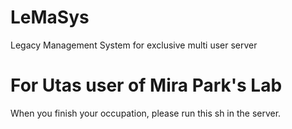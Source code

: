 # LeMaSys
Legacy Management System for exclusive multi user server

# For Utas user of Mira Park's Lab
When you finish your occupation, please run this sh in the server.
